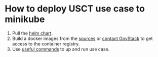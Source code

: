 # How to deploy USCT use case to minikube 

1. Pull the [helm chart](./../use-case-helm).
2. Build a docker images from the [sources](main.md#building-block-diagram) or [contact GovStack](https://www.govstack.global/) to get access to the container registry.
3. Use [useful commands](./main.md#useful-commands) to up and run use case.
